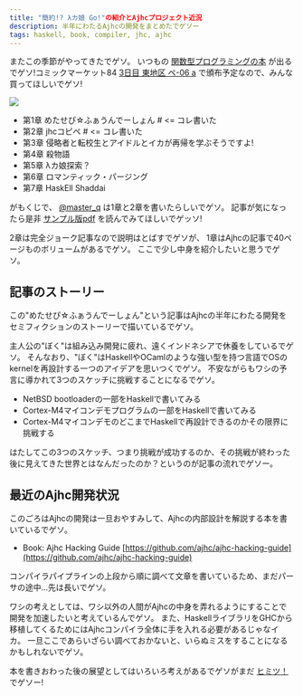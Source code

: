 ```yaml
---
title: "簡約!? λカ娘 Go!"の紹介とAjhcプロジェクト近況
description: 半年にわたるAjhcの開発をまとめたでゲソー
tags: haskell, book, compiler, jhc, ajhc
---
```


またこの季節がやってきたでゲソ。
いつもの
[関数型プログラミングの本](http://www.paraiso-lang.org/ikmsm/books/c84.html)
が出るでゲソ!コミックマーケット84
[3日目 東地区 ペ-06 a](http://twitcmap.jp/?id=0084-3-PEk-06-a)
で頒布予定なので、みんな買ってほしいでゲソ!

[![](http://www.paraiso-lang.org/ikmsm/images/c84-cover-s.jpg)](http://www.paraiso-lang.org/ikmsm/books/c84.html)

* 第1章 めたせぴ☆ふぁうんでーしょん # <= コレ書いた
* 第2章 jhcコピペ # <= コレ書いた
* 第3章 侵略者と転校生とアイドルとイカが再帰を学ぶそうですよ!
* 第4章 殺物語
* 第5章 λカ娘探索？
* 第6章 ロマンティック・パージング
* 第7章 HaskEll Shaddai

がもくじで、
[@master_q](https://twitter.com/master_q)
は1章と2章を書いたらしいでゲソ。
記事が気になったら是非
[サンプル版pdf](http://www.paraiso-lang.org/ikmsm/books/c84-sample.pdf)
を読んでみてほしいでゲッソ!

2章は完全ジョーク記事なので説明はとばすでゲソが、
1章はAjhcの記事で40ページものボリュームがあるでゲソ。
ここで少し中身を紹介したいと思うでゲソ。

## 記事のストーリー

この"めたせぴ☆ふぁうんでーしょん"という記事はAjhcの半年にわたる開発をセミフィクションのストーリーで描いているでゲソ。

主人公の"ぼく"は組み込み開発に疲れ、遠くインドネシアで休養をしているでゲソ。
そんなおり、"ぼく"はHaskellやOCamlのような強い型を持つ言語でOSのkernelを再設計する一つのアイデアを思いつくでゲソ。
不安ながらもワシの予言に導かれて3つのスケッチに挑戦することになるでゲソ。

* NetBSD bootloaderの一部をHaskellで書いてみる
* Cortex-M4マイコンデモプログラムの一部をHaskellで書いてみる
* Cortex-M4マイコンデモのどこまでHaskellで再設計できるのかその限界に挑戦する

はたしてこの3つのスケッチ、つまり挑戦が成功するのか、その挑戦が終わった後に見えてきた世界とはなんだったのか？というのが記事の流れでゲソー。

## 最近のAjhc開発状況

このごろはAjhcの開発は一旦おやすみして、Ajhcの内部設計を解説する本を書いているでゲソ。

* Book: Ajhc Hacking Guide [https://github.com/ajhc/ajhc-hacking-guide](https://github.com/ajhc/ajhc-hacking-guide)

コンパイラパイプラインの上段から順に調べて文章を書いているため、まだパーサの途中...先は長いでゲソ。

ワシの考えとしては、ワシ以外の人間がAjhcの中身を弄れるようにすることで開発を加速したいと考えているんでゲソ。
また、HaskellライブラリをGHCから移植してくるためにはAjhcコンパイラ全体に手を入れる必要があるじゃなイカ。
一旦ここであらいざらい調べておかないと、いらぬミスをすることになるかもしれないでゲソ。

本を書きおわった後の展望としてはいろいろ考えがあるでゲソがまだ
[ヒ](https://github.com/ajhc/ajhc/issues/29)[ミ](https://github.com/ajhc/demo-android-ndk)[ツ](https://github.com/metasepi/chibios-arafura)[！](https://github.com/ajhc/ajhc/issues/25)
でゲソー!
